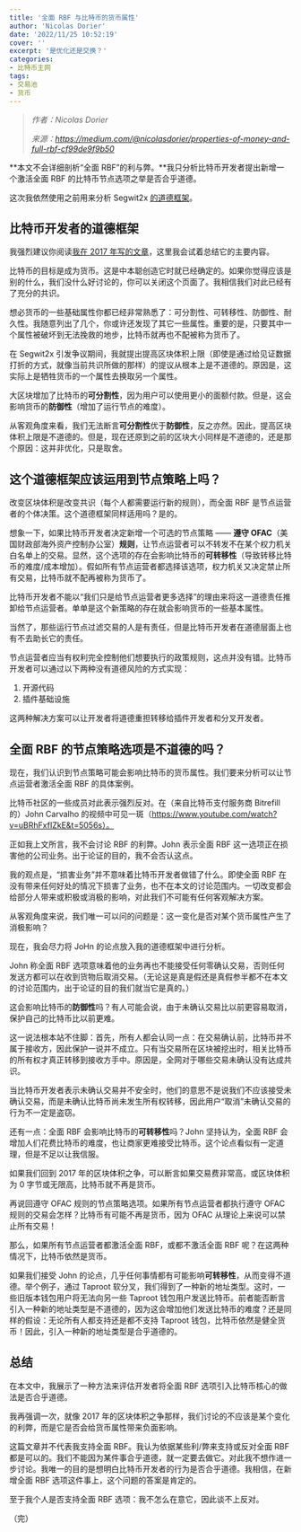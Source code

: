 ```yaml
---
title: '全面 RBF 与比特币的货币属性'
author: 'Nicolas Dorier'
date: '2022/11/25 10:52:19'
cover: ''
excerpt: '是优化还是交换？'
categories:
- 比特币主网
tags:
- 交易池
- 货币
---
```



> *作者：Nicolas Dorier*
> 
> *来源：<https://medium.com/@nicolasdorier/properties-of-money-and-full-rbf-cf99de9f9b50>*



**本文不会详细剖析“全面 RBF”的利与弊。**我只分析比特币开发者提出新增一个激活全面 RBF 的比特币节点选项之举是否合乎道德。

这次我依然使用之前用来分析 Segwit2x [的道德框架](https://medium.com/@nicolasdorier/the-ethics-of-money-and-bitcoin-f6c4f568d9f9)。

## 比特币开发者的道德框架

我强烈建议你阅读[我在 2017 年写的文章](https://medium.com/@nicolasdorier/the-ethics-of-money-and-bitcoin-f6c4f568d9f9)，这里我会试着总结它的主要内容。

比特币的目标是成为货币。这是中本聪创造它时就已经确定的。如果你觉得应该是别的什么，我们没什么好讨论的，你可以关闭这个页面了。我相信我们对此已经有了充分的共识。

想必货币的一些基础属性你都已经非常熟悉了：可分割性、可转移性、防御性、耐久性。我随意列出了几个，你或许还发现了其它一些属性。重要的是，只要其中一个属性被破坏到无法挽救的地步，比特币就再也不配被称为货币了。

在 Segwit2x 引发争议期间，我就提出提高区块体积上限（即使是通过给见证数据打折的方式，就像当前共识所做的那样）的提议从根本上是不道德的。原因是，这实际上是牺牲货币的一个属性去换取另一个属性。

大区块增加了比特币的**可分割性**，因为用户可以使用更小的面额付款。但是，这会影响货币的**防御性**（增加了运行节点的难度）。

从客观角度来看，我们无法断言**可分割性**优于**防御性**，反之亦然。因此，提高区块体积上限是不道德的。但是，现在还原到之前的区块大小同样是不道德的，还是那个原因：这并非优化，只是取舍。

## 这个道德框架应该运用到节点策略上吗？

改变区块体积是改变共识（每个人都需要运行新的规则），而全面 RBF 是节点运营者的个体决策。这个道德框架同样适用吗？是的。

想象一下，如果比特币开发者决定新增一个可选的节点策略 —— **遵守 OFAC**（美国财政部海外资产控制办公室）**规则**，让节点运营者可以不转发不在某个权力机关白名单上的交易。显然，这个选项的存在会影响比特币的**可转移性**（导致转移比特币的难度/成本增加）。假如所有节点运营者都选择该选项，权力机关又决定禁止所有交易，比特币就不配再被称为货币了。

比特币开发者不能以“我们只是给节点运营者更多选择”的理由来将这一道德责任推卸给节点运营者。单单是这个新策略的存在就会影响货币的一些基本属性。

当然了，那些运行节点过滤交易的人是有责任，但是比特币开发者在道德层面上也有不去助长它的责任。

节点运营者应当有权利完全控制他们想要执行的政策规则，这点并没有错。比特币开发者可以通过以下两种没有道德风险的方式实现：

1. 开源代码
2. 插件基础设施

这两种解决方案可以让开发者将道德重担转移给插件开发者和分叉开发者。

## 全面 RBF 的节点策略选项是不道德的吗？

现在，我们认识到节点策略可能会影响比特币的货币属性。我们要来分析可以让节点运营者激活全面 RBF 的具体案例。

比特币社区的一些成员对此表示强烈反对。在（来自比特币支付服务商 Bitrefill 的）John Carvalho 的视频中可见一斑（https://www.youtube.com/watch?v=uBRhFxfIZkE&t=5056s）。

正如我上文所言，我不会讨论 RBF 的利弊。John 表示全面 RBF 这一选项正在损害他的公司业务。出于论证的目的，我不会否认这点。

我的观点是，“损害业务”并不意味着比特币开发者做错了什么。即使全面 RBF 在没有带来任何好处的情况下损害了业务，也不在本文的讨论范围内。一切改变都会给部分人带来或积极或消极的影响，对此我们不可能有任何客观解决方案。

从客观角度来说，我们唯一可以问的问题是：这一变化是否对某个货币属性产生了消极影响？

现在，我会尽力将 JoHn 的论点放入我的道德框架中进行分析。

John 称全面 RBF 选项意味着他的业务再也不能接受任何零确认交易，否则任何发送方都可以在收到货物后取消交易。（无论这是真是假还是真假参半都不在本文的讨论范围内，出于论证的目的我们就当它是真的。）

这会影响比特币的**防御性**吗？有人可能会说，由于未确认交易比以前更容易取消，保护自己的比特币比以前更难。

这一说法根本站不住脚：首先，所有人都会认同一点：在交易确认前，比特币并不属于接收方，因此保护一说并不成立。只有当交易所在区块被挖出时，相关比特币的所有权才真正转移到接收方手中。原因是，全网对于哪些交易未确认没有达成共识。

当比特币开发者表示未确认交易并不安全时，他们的意思不是说我们不应该接受未确认交易，而是未确认比特币尚未发生所有权转移，因此用户“取消”未确认交易的行为不一定是盗窃。

还有一点：全面 RBF 会影响比特币的**可转移性**吗？John 坚持认为，全面 RBF 会增加人们花费比特币的难度，也让商家更难接受比特币。这个论点看似有一定道理，但是不足以让我信服。

如果我们回到 2017 年的区块体积之争，可以断言如果交易费非常高，或区块体积为 0 字节或无限高，比特币就不再是货币。

再说回遵守 OFAC 规则的节点策略选项。如果所有节点运营者都执行遵守 OFAC 规则的交易会怎样？比特币有可能不再是货币，因为 OFAC 从理论上来说可以禁止所有交易！

那么，如果所有节点运营者都激活全面 RBF，或都不激活全面 RBF 呢？在这两种情况下，比特币依然是货币。

如果我们接受 John 的论点，几乎任何事情都有可能影响**可转移性**，从而变得不道德。举个例子，通过 Taproot 软分叉，我们得到了一种新的地址类型。这时，一些旧版本钱包用户将无法向另一些 Taproot 钱包用户发送比特币。前者能否断言引入一种新的地址类型是不道德的，因为这会增加他们发送比特币的难度？还是同样的假设：无论所有人都支持还是都不支持 Taproot 钱包，比特币依然是健全货币！因此，引入一种新的地址类型是合乎道德的。

## 总结

在本文中，我展示了一种方法来评估开发者将全面 RBF 选项引入比特币核心的做法是否合乎道德。

我再强调一次，就像 2017 年的区块体积之争那样，我们讨论的不应该是某个变化的利弊，而是它是否会给货币属性带来负面影响。

这篇文章并不代表我支持全面 RBF。我认为依据某些利/弊来支持或反对全面 RBF 都是可以的。我们不能因为某件事合乎道德，就一定要去做它。对此我不想作进一步讨论。我唯一的目的是想明白比特币开发者的行为是否合乎道德。我相信，在新增全面 RBF 选项这件事上，这个问题的答案是肯定的。

至于我个人是否支持全面 RBF 选项：我不怎么在意它，因此谈不上反对。

（完）